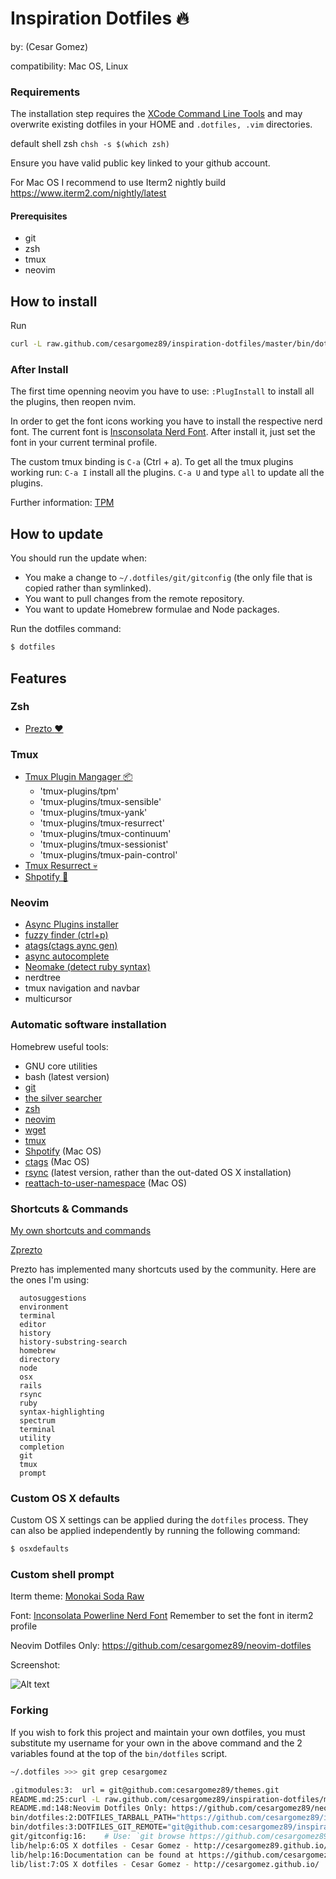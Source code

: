 # Inspiration Dotfiles :fire:
by: (Cesar Gomez)

compatibility: Mac OS, Linux


### Requirements
The installation step requires the [XCode Command Line
Tools](https://developer.apple.com/downloads) and may overwrite existing
dotfiles in your HOME and `.dotfiles, .vim` directories.

default shell zsh
`chsh -s $(which zsh)`

Ensure you have valid public key linked to your github account.

For Mac OS
I recommend to use Iterm2 nightly build
https://www.iterm2.com/nightly/latest

#### Prerequisites
  - git
  - zsh
  - tmux
  - neovim

## How to install

Run
```bash
curl -L raw.github.com/cesargomez89/inspiration-dotfiles/master/bin/dotfiles | bash
```

### After Install

The first time openning neovim you have to use: `:PlugInstall` to install all the plugins,
then reopen nvim.

In order to get the font icons working you have to install the respective nerd font. The current font is [Insconsolata Nerd Font](https://github.com/ryanoasis/nerd-fonts).
After install it, just set the font in your current terminal profile.

The custom tmux binding is `C-a` (Ctrl + a).
To get all the tmux plugins working run:
`C-a I` install all the plugins.
`C-a U` and type `all` to update all the plugins.

Further information: [TPM](https://github.com/tmux-plugins/tpm)

## How to update

You should run the update when:

* You make a change to `~/.dotfiles/git/gitconfig` (the only file that is
  copied rather than symlinked).
* You want to pull changes from the remote repository.
* You want to update Homebrew formulae and Node packages.

Run the dotfiles command:

```bash
$ dotfiles
```


## Features

### Zsh

* [Prezto :heart:](https://github.com/sorin-ionescu/prezto)

### Tmux

* [Tmux Plugin Mangager :package:](https://github.com/tmux-plugins/tpm)
  * 'tmux-plugins/tpm'
  * 'tmux-plugins/tmux-sensible'
  * 'tmux-plugins/tmux-yank'
  * 'tmux-plugins/tmux-resurrect'
  * 'tmux-plugins/tmux-continuum'
  * 'tmux-plugins/tmux-sessionist'
  * 'tmux-plugins/tmux-pain-control'
* [Tmux Resurrect :skull:](https://github.com/tmux-plugins/tmux-resurrect)
* [Shpotify :green_apple:](https://github.com/hnarayanan/shpotify)

### Neovim

* [Async Plugins installer](https://github.com/junegunn/vim-plug)
* [fuzzy finder (ctrl+p)](https://github.com/junegunn/fzf)
* [atags(ctags aync gen)](https://github.com/fntlnz/atags.vim)
* [async autocomplete](https://github.com/Shougo/deoplete.nvim)
* [Neomake (detect ruby syntax)](https://github.com/neomake/neomake)
* nerdtree
* tmux navigation and navbar
* multicursor

### Automatic software installation

Homebrew useful tools:

* GNU core utilities
* bash (latest version)
* [git](http://git-scm.com/)
* [the silver searcher](https://github.com/ggreer/the_silver_searcher)
* [zsh](https://sourceforge.net/projects/zsh/files/)
* [neovim](https://neovim.io/)
* [wget](http://www.gnu.org/software/wget/)
* [tmux](http://tmux.sourceforge.net/)
* [Shpotify](https://github.com/hnarayanan/shpotify) (Mac OS)
* [ctags](https://github.com/universal-ctags/homebrew-universal-ctags) (Mac OS)
* [rsync](https://rsync.samba.org/) (latest version, rather than the out-dated OS X installation)
* [reattach-to-user-namespace](https://github.com/ChrisJohnsen/tmux-MacOSX-pasteboard) (Mac OS)

### Shortcuts & Commands

[My own shortcuts and commands](/shell/shell_aliases)

[Zprezto](https://github.com/sorin-ionescu/prezto/tree/master/modules)

Prezto has implemented many shortcuts used by the community. Here are the ones I'm using:
```
  autosuggestions
  environment
  terminal
  editor
  history
  history-substring-search
  homebrew
  directory
  node
  osx
  rails
  rsync
  ruby
  syntax-highlighting
  spectrum
  terminal
  utility
  completion
  git
  tmux
  prompt
```

### Custom OS X defaults

Custom OS X settings can be applied during the `dotfiles` process. They can
also be applied independently by running the following command:

```bash
$ osxdefaults
```

### Custom shell prompt

Iterm theme:
[Monokai Soda Raw](https://raw.githubusercontent.com/mbadolato/iTerm2-Color-Schemes/master/schemes/Monokai%20Soda.itermcolors)

Font:
[Inconsolata Powerline Nerd Font](/files/inconsolata_nerd_font_complete.otf)
Remember to set the font in iterm2 profile

Neovim Dotfiles Only: https://github.com/cesargomez89/neovim-dotfiles

Screenshot:

![Alt text](/files/screenshot.png)

### Forking

If you wish to fork this project and maintain your own dotfiles, you must
substitute my username for your own in the above command and the 2 variables
found at the top of the `bin/dotfiles` script.

```bash
~/.dotfiles >>> git grep cesargomez

.gitmodules:3:  url = git@github.com:cesargomez89/themes.git
README.md:25:curl -L raw.github.com/cesargomez89/inspiration-dotfiles/master/bin/dotfiles | bash
README.md:148:Neovim Dotfiles Only: https://github.com/cesargomez89/neovim-dotfiles
bin/dotfiles:2:DOTFILES_TARBALL_PATH="https://github.com/cesargomez89/inspiration-dotfiles/tarball/master"
bin/dotfiles:3:DOTFILES_GIT_REMOTE="git@github.com:cesargomez89/inspiration-dotfiles.git"
git/gitconfig:16:    # Use: `git browse https://github.com/cesargomez89/inspiration-dotfiles <commit-ish>`
lib/help:6:OS X dotfiles - Cesar Gomez - http://cesargomez89.github.io/
lib/help:16:Documentation can be found at https://github.com/cesargomez89/inspiration-dotfiles/
lib/list:7:OS X dotfiles - Cesar Gomez - http://cesargomez.github.io/
```

